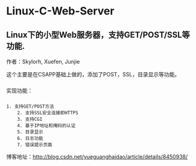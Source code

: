 Linux-C-Web-Server
==================

Linux下的小型Web服务器，支持GET/POST/SSL等功能.
------
作者：Skylorh, Xuefen, Junjie

这个主要是在CSAPP基础上做的，添加了POST，SSL，目录显示等功能。
###
实现功能：
###

    1. 支持GET/POST方法
        2. 支持SSL安全连接即HTTPS
        3. 支持CGI
        4. 基于IP地址和掩码的认证
        5. 目录显示
        6. 日志功能
        7. 错误提示页面

博客地址：http://blog.csdn.net/yueguanghaidao/article/details/8450938/
###

